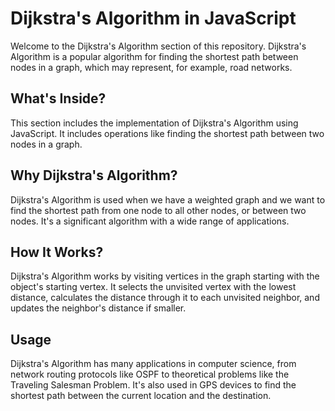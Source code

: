 # Dijkstra's Algorithm in JavaScript

Welcome to the Dijkstra's Algorithm section of this repository. Dijkstra's Algorithm is a popular algorithm for finding the shortest path between nodes in a graph, which may represent, for example, road networks.

## What's Inside?

This section includes the implementation of Dijkstra's Algorithm using JavaScript. It includes operations like finding the shortest path between two nodes in a graph.

## Why Dijkstra's Algorithm?

Dijkstra's Algorithm is used when we have a weighted graph and we want to find the shortest path from one node to all other nodes, or between two nodes. It's a significant algorithm with a wide range of applications.

## How It Works?

Dijkstra's Algorithm works by visiting vertices in the graph starting with the object's starting vertex. It selects the unvisited vertex with the lowest distance, calculates the distance through it to each unvisited neighbor, and updates the neighbor's distance if smaller. 

## Usage

Dijkstra's Algorithm has many applications in computer science, from network routing protocols like OSPF to theoretical problems like the Traveling Salesman Problem. It's also used in GPS devices to find the shortest path between the current location and the destination.
